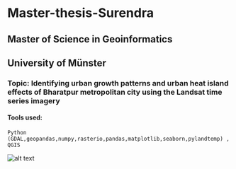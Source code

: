 # Master-thesis-Surendra
## Master of Science in Geoinformatics 
## University of Münster

### Topic: Identifying urban growth patterns and urban heat island effects of Bharatpur metropolitan city using the Landsat time series imagery

#### Tools used: 
````
Python (GDAL,geopandas,numpy,rasterio,pandas,matplotlib,seaborn,pylandtemp) , QGIS
````

![alt text](https://github.com/shiwakotisurendra/Master-thesis-Surendra/blob/master/thesis-1.gif)

